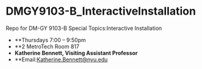# DMGY9103-B_InteractiveInstallation
Repo for DM-GY 9103-B Special Topics:Interactive Installation

* **Thursdays 7:00 – 9:50pm
* **2 MetroTech Room 817
* **Katherine Bennett, Visiting Assistant Professor**
* **Email:Katherine.Bennett@nyu.edu 